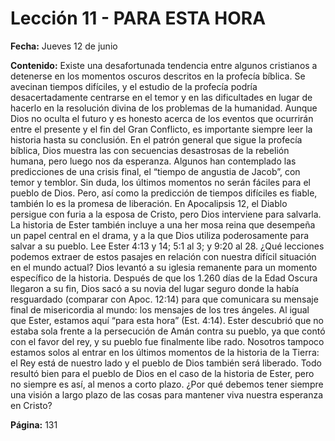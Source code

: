 # Lección 11 - PARA ESTA HORA

**Fecha:** Jueves 12 de junio

**Contenido:**
Existe una desafortunada tendencia entre algunos cristianos a detenerse en los
momentos oscuros descritos en la profecía bíblica. Se avecinan tiempos difíciles,
y el estudio de la profecía podría desacertadamente centrarse en el temor y en
las dificultades en lugar de hacerlo en la resolución divina de los problemas
de la humanidad. Aunque Dios no oculta el futuro y es honesto acerca de los
eventos que ocurrirán entre el presente y el fin del Gran Conflicto, es importante
siempre leer la historia hasta su conclusión.
En el patrón general que sigue la profecía bíblica, Dios muestra las con­
secuencias desastrosas de la rebelión humana, pero luego nos da esperanza.
Algunos han contemplado las predicciones de una crisis final, el “tiempo de
angustia de Jacob”, con temor y temblor. Sin duda, los últimos momentos no
serán fáciles para el pueblo de Dios. Pero, así como la predicción de tiempos
difíciles es fiable, también lo es la promesa de liberación.
En Apocalipsis 12, el Diablo persigue con furia a la esposa de Cristo, pero
Dios interviene para salvarla. La historia de Ester también incluye a una her­
mosa reina que desempeña un papel central en el drama, y a la que Dios utiliza
poderosamente para salvar a su pueblo.
Lee Ester 4:13 y 14; 5:1 al 3; y 9:20 al 28. ¿Qué lecciones podemos extraer de
estos pasajes en relación con nuestra difícil situación en el mundo actual?
Dios levantó a su iglesia remanente para un momento específico de la
historia. Después de que los 1.260 días de la Edad Oscura llegaron a su fin,
Dios sacó a su novia del lugar seguro donde la había resguardado (comparar
con Apoc. 12:14) para que comunicara su mensaje final de misericordia al
mundo: los mensajes de los tres ángeles. Al igual que Ester, estamos aquí
“para esta hora” (Est. 4:14).
Ester descubrió que no estaba sola frente a la persecución de Amán contra
su pueblo, ya que contó con el favor del rey, y su pueblo fue finalmente libe­
rado. Nosotros tampoco estamos solos al entrar en los últimos momentos
de la historia de la Tierra: el Rey está de nuestro lado y el pueblo de Dios
también será liberado.
Todo resultó bien para el pueblo de Dios en el caso de la historia de Ester, pero
no siempre es así, al menos a corto plazo. ¿Por qué debemos tener siempre una
visión a largo plazo de las cosas para mantener viva nuestra esperanza en Cristo?

**Página:** 131
